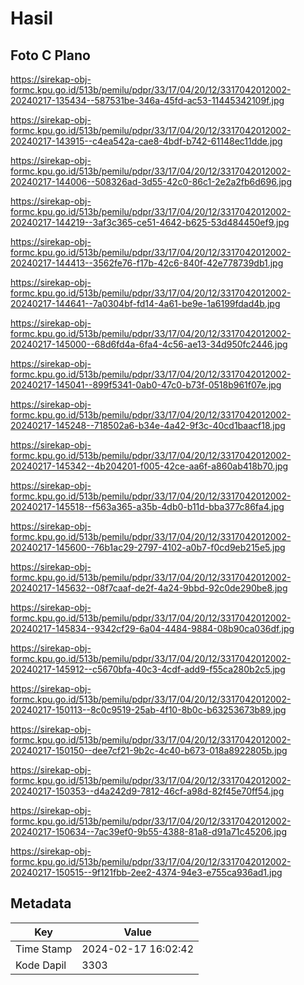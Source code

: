 # Hasil

## Foto C Plano

https://sirekap-obj-formc.kpu.go.id/513b/pemilu/pdpr/33/17/04/20/12/3317042012002-20240217-135434--587531be-346a-45fd-ac53-11445342109f.jpg

https://sirekap-obj-formc.kpu.go.id/513b/pemilu/pdpr/33/17/04/20/12/3317042012002-20240217-143915--c4ea542a-cae8-4bdf-b742-61148ec11dde.jpg

https://sirekap-obj-formc.kpu.go.id/513b/pemilu/pdpr/33/17/04/20/12/3317042012002-20240217-144006--508326ad-3d55-42c0-86c1-2e2a2fb6d696.jpg

https://sirekap-obj-formc.kpu.go.id/513b/pemilu/pdpr/33/17/04/20/12/3317042012002-20240217-144219--3af3c365-ce51-4642-b625-53d484450ef9.jpg

https://sirekap-obj-formc.kpu.go.id/513b/pemilu/pdpr/33/17/04/20/12/3317042012002-20240217-144413--3562fe76-f17b-42c6-840f-42e778739db1.jpg

https://sirekap-obj-formc.kpu.go.id/513b/pemilu/pdpr/33/17/04/20/12/3317042012002-20240217-144641--7a0304bf-fd14-4a61-be9e-1a6199fdad4b.jpg

https://sirekap-obj-formc.kpu.go.id/513b/pemilu/pdpr/33/17/04/20/12/3317042012002-20240217-145000--68d6fd4a-6fa4-4c56-ae13-34d950fc2446.jpg

https://sirekap-obj-formc.kpu.go.id/513b/pemilu/pdpr/33/17/04/20/12/3317042012002-20240217-145041--899f5341-0ab0-47c0-b73f-0518b961f07e.jpg

https://sirekap-obj-formc.kpu.go.id/513b/pemilu/pdpr/33/17/04/20/12/3317042012002-20240217-145248--718502a6-b34e-4a42-9f3c-40cd1baacf18.jpg

https://sirekap-obj-formc.kpu.go.id/513b/pemilu/pdpr/33/17/04/20/12/3317042012002-20240217-145342--4b204201-f005-42ce-aa6f-a860ab418b70.jpg

https://sirekap-obj-formc.kpu.go.id/513b/pemilu/pdpr/33/17/04/20/12/3317042012002-20240217-145518--f563a365-a35b-4db0-b11d-bba377c86fa4.jpg

https://sirekap-obj-formc.kpu.go.id/513b/pemilu/pdpr/33/17/04/20/12/3317042012002-20240217-145600--76b1ac29-2797-4102-a0b7-f0cd9eb215e5.jpg

https://sirekap-obj-formc.kpu.go.id/513b/pemilu/pdpr/33/17/04/20/12/3317042012002-20240217-145632--08f7caaf-de2f-4a24-9bbd-92c0de290be8.jpg

https://sirekap-obj-formc.kpu.go.id/513b/pemilu/pdpr/33/17/04/20/12/3317042012002-20240217-145834--9342cf29-6a04-4484-9884-08b90ca036df.jpg

https://sirekap-obj-formc.kpu.go.id/513b/pemilu/pdpr/33/17/04/20/12/3317042012002-20240217-145912--c5670bfa-40c3-4cdf-add9-f55ca280b2c5.jpg

https://sirekap-obj-formc.kpu.go.id/513b/pemilu/pdpr/33/17/04/20/12/3317042012002-20240217-150113--8c0c9519-25ab-4f10-8b0c-b63253673b89.jpg

https://sirekap-obj-formc.kpu.go.id/513b/pemilu/pdpr/33/17/04/20/12/3317042012002-20240217-150150--dee7cf21-9b2c-4c40-b673-018a8922805b.jpg

https://sirekap-obj-formc.kpu.go.id/513b/pemilu/pdpr/33/17/04/20/12/3317042012002-20240217-150353--d4a242d9-7812-46cf-a98d-82f45e70ff54.jpg

https://sirekap-obj-formc.kpu.go.id/513b/pemilu/pdpr/33/17/04/20/12/3317042012002-20240217-150634--7ac39ef0-9b55-4388-81a8-d91a71c45206.jpg

https://sirekap-obj-formc.kpu.go.id/513b/pemilu/pdpr/33/17/04/20/12/3317042012002-20240217-150515--9f121fbb-2ee2-4374-94e3-e755ca936ad1.jpg


## Metadata

| Key        | Value               |
| ---------- | ------------------- |
| Time Stamp | 2024-02-17 16:02:42 |
| Kode Dapil | 3303                |



